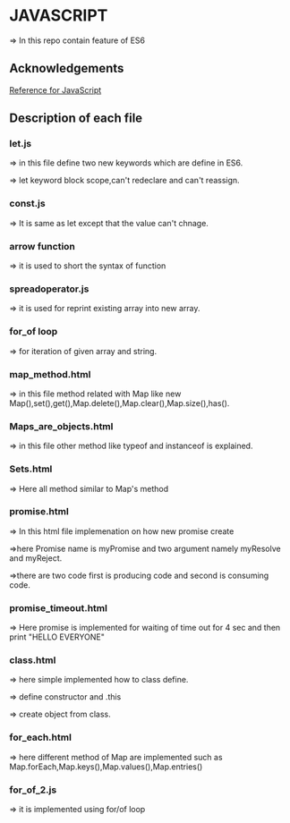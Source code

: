 # JAVASCRIPT


=> In this repo contain feature of ES6 

## Acknowledgements

[Reference for JavaScript](https://www.w3schools.com/js/js_es6.asp)


## Description of each file

### let.js

=> in this file define two new keywords which are define in ES6.

=> let keyword block scope,can't redeclare and can't reassign.

### const.js

=> It is same as let except that the value can't chnage.


### arrow function

=> it is used to short the syntax of function


### spreadoperator.js

=> it is used for reprint existing array into new array.

### for_of loop

=> for iteration of given array and string.
### map_method.html

=> in this file method related with Map like new Map(),set(),get(),Map.delete(),Map.clear(),Map.size(),has().

### Maps_are_objects.html

=> in this file other method like typeof and instanceof is explained.

### Sets.html

=> Here all method similar to Map's method

### promise.html

=> In this html file implemenation on how new promise create

=>here Promise name is myPromise and two argument namely myResolve and myReject.

=>there are two code first is producing code and second is consuming code.

### promise_timeout.html

=> Here promise is implemented for waiting of time out for 4 sec and then print "HELLO EVERYONE"

### class.html 

=> here simple implemented how to class define.

=> define constructor and .this

=> create object from class.

### for_each.html

=> here different method of Map are implemented such as Map.forEach,Map.keys(),Map.values(),Map.entries()


### for_of_2.js 

=> it is implemented  using for/of loop